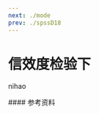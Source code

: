 ```yaml
---
next: ./mode
prev: ./spssD18
---
```

# 信效度检验下

<MyViews></MyViews>

nihao<MyCite/><MyCite/><MyCite/>

<MyDemo/>
#### 参考资料

<MyValine/>
